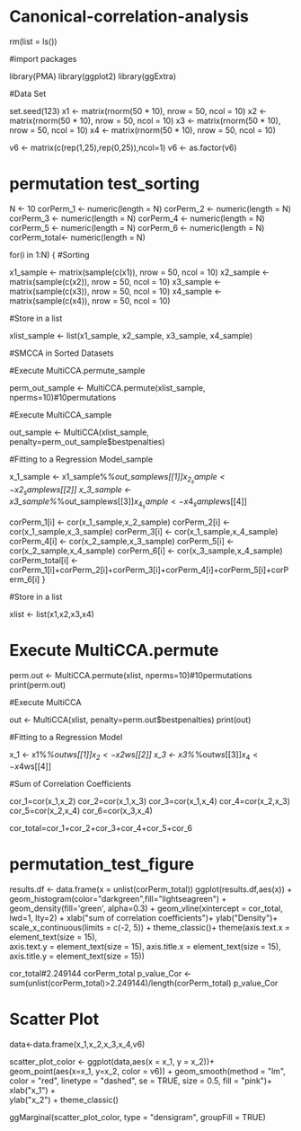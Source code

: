 
# Canonical-correlation-analysis

rm(list = ls())

#import packages

library(PMA)
library(ggplot2)
library(ggExtra)


#Data Set

set.seed(123)
x1 <- matrix(rnorm(50 * 10), nrow = 50, ncol = 10)
x2 <- matrix(rnorm(50 * 10), nrow = 50, ncol = 10)
x3 <- matrix(rnorm(50 * 10), nrow = 50, ncol = 10)
x4 <- matrix(rnorm(50 * 10), nrow = 50, ncol = 10)


v6 <- matrix(c(rep(1,25),rep(0,25)),ncol=1)
v6 <- as.factor(v6)


# permutation test_sorting

N <- 10
corPerm_1 <- numeric(length = N) 
corPerm_2 <- numeric(length = N) 
corPerm_3 <- numeric(length = N) 
corPerm_4 <- numeric(length = N) 
corPerm_5 <- numeric(length = N) 
corPerm_6 <- numeric(length = N) 
corPerm_total<- numeric(length = N) 

for(i in 1:N)
{
  #Sorting
  
  x1_sample <- matrix(sample(c(x1)), nrow = 50, ncol = 10)
  x2_sample <- matrix(sample(c(x2)), nrow = 50, ncol = 10)
  x3_sample <- matrix(sample(c(x3)), nrow = 50, ncol = 10)
  x4_sample <- matrix(sample(c(x4)), nrow = 50, ncol = 10)
  
  #Store in a list
  
  xlist_sample <- list(x1_sample, x2_sample, x3_sample, x4_sample)
  
  #SMCCA in Sorted Datasets
  
  #Execute MultiCCA.permute_sample
  
  perm_out_sample <- MultiCCA.permute(xlist_sample, nperms=10)#10permutations
  
  
  #Execute MultiCCA_sample
  
  out_sample <- MultiCCA(xlist_sample, penalty=perm_out_sample$bestpenalties)
  

  #Fitting to a Regression Model_sample
  
  x_1_sample <- x1_sample%*%out_sample$ws[[1]]
  x_2_sample <- x2_sample%*%out_sample$ws[[2]]
  x_3_sample <- x3_sample%*%out_sample$ws[[3]]
  x_4_sample <- x4_sample%*%out_sample$ws[[4]]
  
  
  corPerm_1[i] <- cor(x_1_sample,x_2_sample)
  corPerm_2[i] <- cor(x_1_sample,x_3_sample)
  corPerm_3[i] <- cor(x_1_sample,x_4_sample)
  corPerm_4[i] <- cor(x_2_sample,x_3_sample)
  corPerm_5[i] <- cor(x_2_sample,x_4_sample)
  corPerm_6[i] <- cor(x_3_sample,x_4_sample)
  corPerm_total[i] <- corPerm_1[i]+corPerm_2[i]+corPerm_3[i]+corPerm_4[i]+corPerm_5[i]+corPerm_6[i]
}


#Store in a list

xlist <- list(x1,x2,x3,x4)


# Execute MultiCCA.permute

perm.out <- MultiCCA.permute(xlist, nperms=10)#10permutations
print(perm.out)

#Execute MultiCCA

out <- MultiCCA(xlist, penalty=perm.out$bestpenalties)
print(out)


#Fitting to a Regression Model

x_1 <- x1%*%out$ws[[1]]
x_2 <- x2%*%out$ws[[2]]
x_3 <- x3%*%out$ws[[3]]
x_4 <- x4%*%out$ws[[4]]



#Sum of Correlation Coefficients

cor_1=cor(x_1,x_2)
cor_2=cor(x_1,x_3)
cor_3=cor(x_1,x_4)
cor_4=cor(x_2,x_3)
cor_5=cor(x_2,x_4)
cor_6=cor(x_3,x_4)

cor_total=cor_1+cor_2+cor_3+cor_4+cor_5+cor_6


# permutation_test_figure

results.df <- data.frame(x = unlist(corPerm_total))
ggplot(results.df,aes(x)) + 
  geom_histogram(color="darkgreen",fill="lightseagreen") +
  geom_density(fill='green', alpha=0.3) +
  geom_vline(xintercept = cor_total, lwd=1, lty=2) +
  xlab("sum of correlation coefficients")+
  ylab("Density")+
  scale_x_continuous(limits = c(-2, 5)) +
  theme_classic()+
  theme(axis.text.x = element_text(size = 15),  
       axis.text.y = element_text(size = 15),
        axis.title.x = element_text(size = 15), 
        axis.title.y = element_text(size = 15))


cor_total#2.249144
corPerm_total
p_value_Cor <- sum(unlist(corPerm_total)>2.249144)/length(corPerm_total)
p_value_Cor

# Scatter Plot

data<-data.frame(x_1,x_2,x_3,x_4,v6)

scatter_plot_color <- ggplot(data,aes(x = x_1, y = x_2))+
  geom_point(aes(x=x_1, y=x_2, color = v6)) +
  geom_smooth(method = "lm", color = "red",
              linetype = "dashed",
              se = TRUE,
              size = 0.5,
              fill = "pink")+
  xlab("x_1") +  
  ylab("x_2") + 
  theme_classic()

ggMarginal(scatter_plot_color, type = "densigram", groupFill = TRUE)
